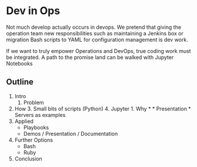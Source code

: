 # Dev in Ops

Not much develop actually occurs in devops. We pretend that giving the operation team new responsibilities such as maintaining a Jenkins box or migration Bash scripts to YAML for configuration management is dev work.

If we want to truly empower Operations and DevOps, true coding work must be integrated. A path to the promise land can be walked with Jupyter Notebooks

## Outline
1. Intro
	1. Problem
2. How
	3. Small bits of scripts (Python)
	4. Jupyter
		1. Why
			* 
			* Presentation
			* Servers as examples
3. Applied
	* Playbooks
	* Demos / Presentation / Documentation
4. Further Options
	* Bash
	* Ruby
5. Conclusion
<!--stackedit_data:
eyJoaXN0b3J5IjpbLTE2ODQzNjE2MzIsMTY1MDg5NjA1LDc0OD
k0OTUxMV19
-->